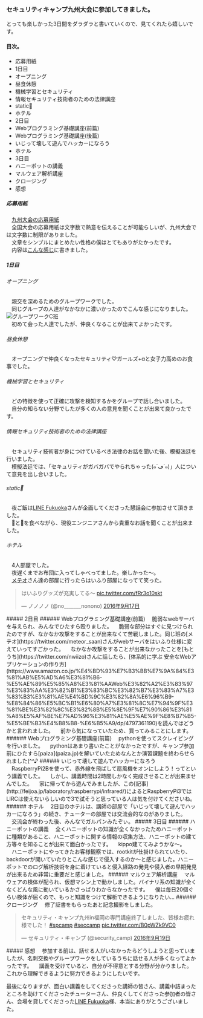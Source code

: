 ### セキュリティキャンプ九州大会に参加してきました。
とっても楽しかった3日間をダラダラと書いていくので、見てくれたら嬉しいです。
#### 目次。  
- 応募用紙  
- 1日目
 - オープニング
 - 昼食休憩
 - 機械学習とセキュリティ
 - 情報セキュリティ技術者のための法律講座
 - static🍣
 - ホテル
- 2日目
 - Webプログラミング基礎講座(前篇)
 - Webプログラミング基礎講座(後篇)
 - いじって壊して遊んでハッカーになろう
 - ホテル
- 3日目
 - ハニーポットの講義
 - マルウェア解析講座
 - クロージング
- 感想

##### 応募用紙
　[九州大会の応募用紙](http://www.security-camp.org/minicamp/data/2016MC_Kyushu.txt)  
　全国大会の応募用紙は文字数で熱意を伝えることが可能らしいが、九州大会では文字数に制限がありました。  
　文章をシンプルにまとめたい性格の僕はとてもありがたかったです。  
　内容は[こんな感じ](http://nononono.net/file/seccamp2016kyusyu.txt)に書きました。  
##### 1日目
###### オープニング
　親交を深めるためのグループワークでした。  
　同じグループの人達がなかなかに濃いかったのでこんな感じになりました。  
![グループワークC班](http://nononono.net/file/seccamp2016kyusyuopening.jpg)  
　初めて会った人達でしたが、仲良くなることが出来てよかったです。  
###### 昼食休憩
　オープニングで仲良くなったセキュリティ♡ガールズ+αと女子力高めのお食事でした。  
###### 機械学習とセキュリティ
　どの特徴を使って正確に攻撃を検知するかをグループで話し合いました。  
　自分の知らない分野でしたが多くの人の意見を聞くことが出来て良かったです。  
###### 情報セキュリティ技術者のための法律講座
　セキュリティ技術者が身につけているべき法律のお話を聞いた後、模擬法廷を行いました。  
　模擬法廷では、「セキュリティがガバガバでやられちゃった(๑´ڡ`๑)」人について意見を出し合いました。
###### static🍣
　夜ご飯は[LINE Fukuoka](http://linefukuoka.co.jp/)さんが企画してくださった懇話会に参加させて頂きました。  
　🍣と🍕を食べながら、現役エンジニアさんから貴重なお話を聞くことが出来ました。  
###### ホテル
　4人部屋でした。  
　夜遅くまでお布団に入ってしゃべってました。楽しかった～。  
　[メテオ](https://twitter.com/meteor_saan)さん達の部屋に行ったらはいふり部屋になってて笑った。  
<blockquote class="twitter-tweet" data-lang="ja"><p lang="ja" dir="ltr">はいふりグッズが充実してる〜 <a href="https://t.co/fRr3o10skt">pic.twitter.com/fRr3o10skt</a></p>&mdash; ノノノノ (@no_______nonono) <a href="https://twitter.com/no_______nonono/status/777165793704316928">2016年9月17日</a></blockquote>
<script async src="//platform.twitter.com/widgets.js" charset="utf-8"></script>
##### 2日目
###### Webプログラミング基礎講座(前篇)
　脆弱なwebサーバを与えられ、みんなでひたすら殴りました。  
　脆弱な部分はすぐに見つけられたのですが、なかなか攻撃をすることが出来なくて苦戦しました。同じ班の[メテオ](https://twitter.com/meteor_saan)さんがwebサーバをはいふり仕様に変えていってすごかった。  
　なかなか攻撃をすることが出来なかったことを[もとうち](https://twitter.com/nwiizo)さんに話したら、[体系的に学ぶ 安全なWebアプリケーションの作り方](https://www.amazon.co.jp/%E4%BD%93%E7%B3%BB%E7%9A%84%E3%81%AB%E5%AD%A6%E3%81%B6-%E5%AE%89%E5%85%A8%E3%81%AAWeb%E3%82%A2%E3%83%97%E3%83%AA%E3%82%B1%E3%83%BC%E3%82%B7%E3%83%A7%E3%83%B3%E3%81%AE%E4%BD%9C%E3%82%8A%E6%96%B9-%E8%84%86%E5%BC%B1%E6%80%A7%E3%81%8C%E7%94%9F%E3%81%BE%E3%82%8C%E3%82%8B%E5%8E%9F%E7%90%86%E3%81%A8%E5%AF%BE%E7%AD%96%E3%81%AE%E5%AE%9F%E8%B7%B5-%E5%BE%B3%E4%B8%B8-%E6%B5%A9/dp/4797361190)を読んではどうかと言われました。  
　前から気になっていたため、買ってみることにします。  
###### Webプログラミング基礎講座(前篇)
　pythonを使ってスクレイピングを行いました。  
　pythonはあまり書いたことがなかったですが、キャンプ参加前にひたすら[paiza](paiza.jp)を解いていたためなんとか演習課題を終わらせられました(^^♪  
###### いじって壊して遊んでハッカーになろう
　RaspberryPi2Bを使って、赤外線を飛ばして扇風機をオンにしよう！ってという講義でした。  
　しかし、講義時間は2時間しかなく完成させることが出来ませんでした。  
　家に帰ってから遊んでみましたが、この[記事](http://feijoa.jp/laboratory/raspberrypi/infrared/)によるとRaspberryPi3ではLIRCは使えないらしいので3で試そうと思っている人は気を付けてくださいね。  
###### ホテル
　2日目のホテルは、講師の部屋で「いじって壊して遊んでハッカーになろう」の続き、チューターの部屋では交流会的なのがありました。  
　交流会が終わった後、みんなでガルパンみたぞぃ。  
##### 3日目
###### ハニーポットの講義
　全くハニーポットの知識が全くなかったためハニーポットに種類があること、ハニーポットに関する情報の収集方法、ハニーポットの建て方等々を知ることが出来て面白かったです。  
　kippo建ててみようかな～。  
　ハニーポットにやってきたお客様観察では、rootkitが仕掛けられていたり、backdoorが開いていたりとこんな感じで侵入するのか～と感じました。ハニーポットでのログ解析技術を身に着けていると侵入経路の発見や侵入者の早期発見が出来るため非常に重要だと感じました。
###### マルウェア解析講座
　マルウェアの検体が配られ、仮想マシン上で動かしました。バイナリ系の知識が全くなくどんな風に動いているかさっぱりわからなかったです。  
　僕は毎日20個ぐらい検体が届くので、もっと知識をつけて解析できるようになりたい…  
###### クロージング
　修了証書をもらったあと記念撮影をしました。
<blockquote class="twitter-tweet" data-lang="ja"><p lang="ja" dir="ltr">セキュリティ・キャンプ九州in福岡の専門講座終了しました、皆様お疲れ様でした！ <a href="https://twitter.com/hashtag/spcamp?src=hash">#spcamp</a> <a href="https://twitter.com/hashtag/seccamp?src=hash">#seccamp</a> <a href="https://t.co/B0pWZk9VC0">pic.twitter.com/B0pWZk9VC0</a></p>&mdash; セキュリティ・キャンプ (@security_camp) <a href="https://twitter.com/security_camp/status/777809810431418368">2016年9月19日</a></blockquote>
<script async src="//platform.twitter.com/widgets.js" charset="utf-8"></script>
##### 感想
　参加する前は、話せる人がいなかったらどうしようと思っていましたが、名刺交換やグループワークをしているうちに話せる人が多くなってよかったです。  
　講義を受けていると、自分が不得意とする分野が分かりました。これから理解できるように努力できるようにしたいです。  

最後になりますが、面白い講義をしてくださった講師の皆さん、講義中詰まったところを助けてくださったチューターさん、仲良くしてくださった参加者の皆さん、会場を貸してくださった[LINE Fukuoka](http://linefukuoka.co.jp/)様、本当にありがとうございました。